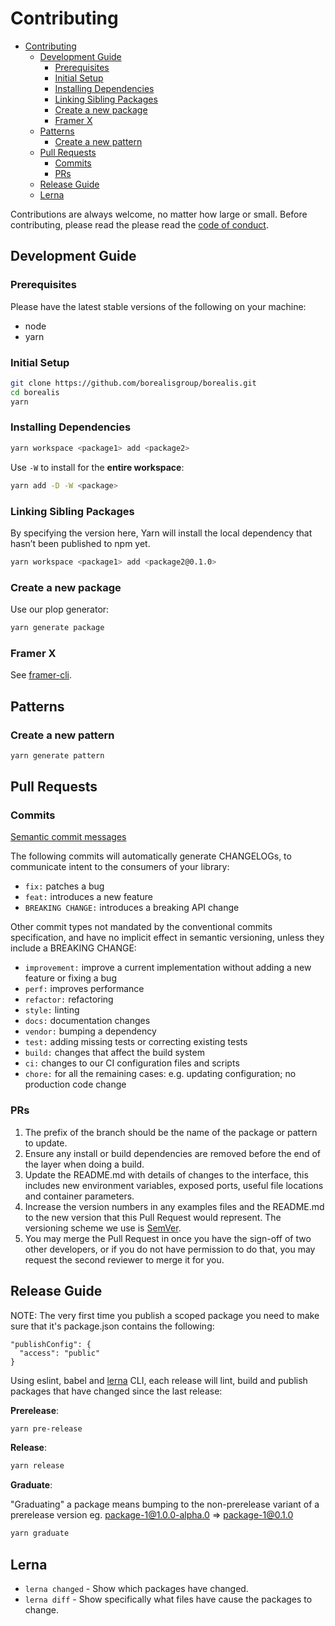 # Contributing

- [Contributing](#contributing)
  - [Development Guide](#development-guide)
    - [Prerequisites](#prerequisites)
    - [Initial Setup](#initial-setup)
    - [Installing Dependencies](#installing-dependencies)
    - [Linking Sibling Packages](#linking-sibling-packages)
    - [Create a new package](#create-a-new-package)
    - [Framer X](#framer-x)
  - [Patterns](#patterns)
    - [Create a new pattern](#create-a-new-pattern)
  - [Pull Requests](#pull-requests)
    - [Commits](#commits)
    - [PRs](#prs)
  - [Release Guide](#release-guide)
  - [Lerna](#lerna)

Contributions are always welcome, no matter how large or small. Before contributing, please read the please read the
[code of conduct](https://github.com/borealisgroup/borealis/master/CODE_OF_CONDUCT.md).

## Development Guide

### Prerequisites

Please have the latest stable versions of the following on your machine:

- node
- yarn

### Initial Setup

```bash
git clone https://github.com/borealisgroup/borealis.git
cd borealis
yarn
```

### Installing Dependencies

```bash
yarn workspace <package1> add <package2>
```

Use `-W` to install for the **entire workspace**:

```bash
yarn add -D -W <package>
```

### Linking Sibling Packages

By specifying the version here, Yarn will install the local dependency that hasn’t been published to npm yet.

```bash
yarn workspace <package1> add <package2@0.1.0>
```

### Create a new package

Use our plop generator:

```bash
yarn generate package
```

### Framer X

See [framer-cli](https://www.npmjs.com/package/framer-cli).

## Patterns

### Create a new pattern

```bash
yarn generate pattern
```

## Pull Requests

### Commits

[Semantic commit messages](https://www.conventionalcommits.org/en/v1.0.0-beta.4/)

The following commits will automatically generate CHANGELOGs, to communicate intent to the consumers of your library:

- `fix:` patches a bug
- `feat:` introduces a new feature
- `BREAKING CHANGE:` introduces a breaking API change

Other commit types not mandated by the conventional commits specification, and have no implicit effect in semantic versioning, unless they include a BREAKING CHANGE:

- `improvement:` improve a current implementation without adding a new feature or fixing a bug
- `perf:` improves performance
- `refactor:` refactoring
- `style:` linting
- `docs:` documentation changes
- `vendor:` bumping a dependency
- `test:` adding missing tests or correcting existing tests
- `build:` changes that affect the build system
- `ci:` changes to our CI configuration files and scripts
- `chore:` for all the remaining cases: e.g. updating configuration; no production code change

### PRs

1. The prefix of the branch should be the name of the package or pattern to update.
2. Ensure any install or build dependencies are removed before the end of the layer when doing a
   build.
3. Update the README.md with details of changes to the interface, this includes new environment
   variables, exposed ports, useful file locations and container parameters.
4. Increase the version numbers in any examples files and the README.md to the new version that this
   Pull Request would represent. The versioning scheme we use is [SemVer](http://semver.org/).
5. You may merge the Pull Request in once you have the sign-off of two other developers, or if you
   do not have permission to do that, you may request the second reviewer to merge it for you.

## Release Guide

NOTE: The very first time you publish a scoped package you need to make sure that it's package.json contains the following:

```
"publishConfig": {
  "access": "public"
}
```

Using eslint, babel and [lerna](https://github.com/lerna/lerna/tree/master/commands/publish) CLI, each release will lint, build and publish packages that have changed since the last release:

**Prerelease**:

```bash
yarn pre-release
```

**Release**:

```bash
yarn release
```

**Graduate**:

"Graduating" a package means bumping to the non-prerelease variant of a prerelease version
eg. package-1@1.0.0-alpha.0 => package-1@0.1.0

```bash
yarn graduate
```

## Lerna

- `lerna changed` - Show which packages have changed.
- `lerna diff` - Show specifically what files have cause the packages to change.
